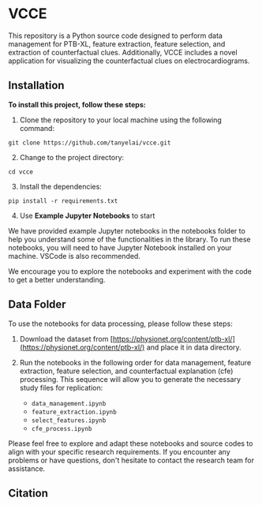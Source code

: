 # VCCE

This repository is a Python source code designed to perform data management for PTB-XL, feature extraction, feature selection, and extraction of counterfactual clues. Additionally, VCCE includes a novel application for visualizing the counterfactual clues on electrocardiograms.


## Installation

**To install this project, follow these steps:**

1. Clone the repository to your local machine using the following command:

```
git clone https://github.com/tanyelai/vcce.git
```

2. Change to the project directory:

```
cd vcce
```

3. Install the dependencies:

```
pip install -r requirements.txt
```

4. Use **Example Jupyter Notebooks** to start

We have provided example Jupyter notebooks in the notebooks folder to help you understand some of the functionalities in the library. To run these notebooks, you will need to have Jupyter Notebook installed on your machine. VSCode is also recommended.

We encourage you to explore the notebooks and experiment with the code to get a better understanding.

## Data Folder

To use the notebooks for data processing, please follow these steps:

1. Download the dataset from [https://physionet.org/content/ptb-xl/](https://physionet.org/content/ptb-xl/) and place it in data directory.

2. Run the notebooks in the following order for data management, feature extraction, feature selection, and counterfactual explanation (cfe) processing. This sequence will allow you to generate the necessary study files for replication:

   - `data_management.ipynb`
   - `feature_extraction.ipynb`
   - `select_features.ipynb`
   - `cfe_process.ipynb`

Please feel free to explore and adapt these notebooks and source codes to align with your specific research requirements. If you encounter any problems or have questions, don't hesitate to contact the research team for assistance.

## Citation
